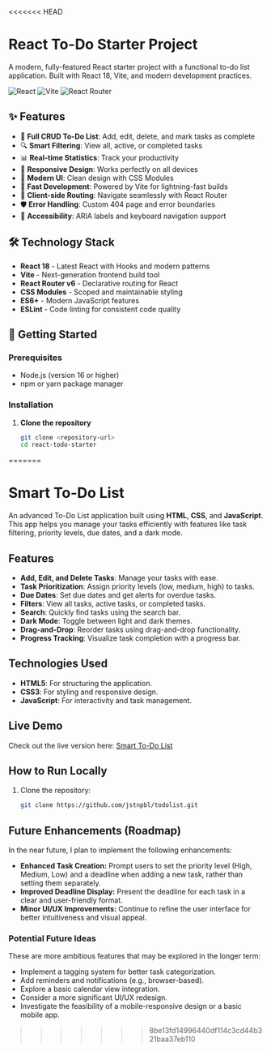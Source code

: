 <<<<<<< HEAD
# React To-Do Starter Project

A modern, fully-featured React starter project with a functional to-do list application. Built with React 18, Vite, and modern development practices.

![React](https://img.shields.io/badge/React-18.2.0-blue)
![Vite](https://img.shields.io/badge/Vite-5.1.4-646CFF)
![React Router](https://img.shields.io/badge/React_Router-6.8.1-red)

## ✨ Features

- 📝 **Full CRUD To-Do List**: Add, edit, delete, and mark tasks as complete
- 🔍 **Smart Filtering**: View all, active, or completed tasks
- 📊 **Real-time Statistics**: Track your productivity
- 📱 **Responsive Design**: Works perfectly on all devices
- 🎨 **Modern UI**: Clean design with CSS Modules
- 🚀 **Fast Development**: Powered by Vite for lightning-fast builds
- 🧭 **Client-side Routing**: Navigate seamlessly with React Router
- 🛡️ **Error Handling**: Custom 404 page and error boundaries
- 🎯 **Accessibility**: ARIA labels and keyboard navigation support

## 🛠️ Technology Stack

- **React 18** - Latest React with Hooks and modern patterns
- **Vite** - Next-generation frontend build tool
- **React Router v6** - Declarative routing for React
- **CSS Modules** - Scoped and maintainable styling
- **ES6+** - Modern JavaScript features
- **ESLint** - Code linting for consistent code quality

## 🚀 Getting Started

### Prerequisites

- Node.js (version 16 or higher)
- npm or yarn package manager

### Installation

1. **Clone the repository**
   ```bash
   git clone <repository-url>
   cd react-todo-starter
=======
# Smart To-Do List

An advanced To-Do List application built using **HTML**, **CSS**, and **JavaScript**. This app helps you manage your tasks efficiently with features like task filtering, priority levels, due dates, and a dark mode.

## Features
- **Add, Edit, and Delete Tasks**: Manage your tasks with ease.
- **Task Prioritization**: Assign priority levels (low, medium, high) to tasks.
- **Due Dates**: Set due dates and get alerts for overdue tasks.
- **Filters**: View all tasks, active tasks, or completed tasks.
- **Search**: Quickly find tasks using the search bar.
- **Dark Mode**: Toggle between light and dark themes.
- **Drag-and-Drop**: Reorder tasks using drag-and-drop functionality.
- **Progress Tracking**: Visualize task completion with a progress bar.

## Technologies Used
- **HTML5**: For structuring the application.
- **CSS3**: For styling and responsive design.
- **JavaScript**: For interactivity and task management.

## Live Demo
Check out the live version here: [Smart To-Do List](https://jstnpbl.github.io/todolist/)

## How to Run Locally
1. Clone the repository:
   ```bash
   git clone https://github.com/jstnpbl/todolist.git

## Future Enhancements (Roadmap)
In the near future, I plan to implement the following enhancements:

- **Enhanced Task Creation:** Prompt users to set the priority level (High, Medium, Low) and a deadline when adding a new task, rather than setting them separately.
- **Improved Deadline Display:** Present the deadline for each task in a clear and user-friendly format.
- **Minor UI/UX Improvements:** Continue to refine the user interface for better intuitiveness and visual appeal.

### Potential Future Ideas
These are more ambitious features that may be explored in the longer term:

- Implement a tagging system for better task categorization.
- Add reminders and notifications (e.g., browser-based).
- Explore a basic calendar view integration.
- Consider a more significant UI/UX redesign.
- Investigate the feasibility of a mobile-responsive design or a basic mobile app.
>>>>>>> 8be13fd14996440df114c3cd44b321baa37eb110

